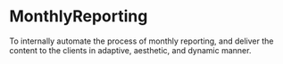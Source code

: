 # MonthlyReporting
To internally automate the process of monthly reporting, and deliver the content to the clients in adaptive, aesthetic, and dynamic manner.
